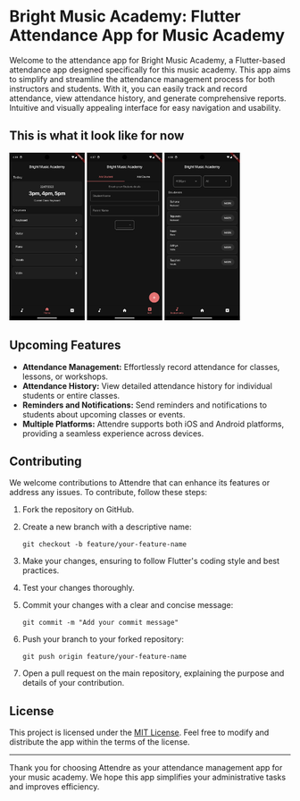 # Bright Music Academy: Flutter Attendance App for Music Academy

Welcome to the attendance app for Bright Music Academy, a Flutter-based attendance app designed specifically for this music academy. This app aims to simplify and streamline the attendance management process for both instructors and students. With it, you can easily track and record attendance, view attendance history, and generate comprehensive reports. Intuitive and visually appealing interface for easy navigation and usability.

## This is what it look like for now
<img src="/readme_assets/Home.png" alt="Screenshot" width="135" height="300"/>
<img src="/readme_assets/Add.png" alt="Screenshot" width="135" height="300"/>
<img src="/readme_assets/Instruments.png" alt="Screenshot" width="135" height="300"/>

## Upcoming Features

- **Attendance Management:** Effortlessly record attendance for classes, lessons, or workshops.
- **Attendance History:** View detailed attendance history for individual students or entire classes.
- **Reminders and Notifications:** Send reminders and notifications to students about upcoming classes or events.
- **Multiple Platforms:** Attendre supports both iOS and Android platforms, providing a seamless experience across devices.


## Contributing

We welcome contributions to Attendre that can enhance its features or address any issues. To contribute, follow these steps:

1. Fork the repository on GitHub.

2. Create a new branch with a descriptive name:

   ```
   git checkout -b feature/your-feature-name
   ```

3. Make your changes, ensuring to follow Flutter's coding style and best practices.

4. Test your changes thoroughly.

5. Commit your changes with a clear and concise message:

   ```
   git commit -m "Add your commit message"
   ```

6. Push your branch to your forked repository:

   ```
   git push origin feature/your-feature-name
   ```

7. Open a pull request on the main repository, explaining the purpose and details of your contribution.

## License

This project is licensed under the [MIT License](LICENSE). Feel free to modify and distribute the app within the terms of the license.

---

Thank you for choosing Attendre as your attendance management app for your music academy. We hope this app simplifies your administrative tasks and improves efficiency.
